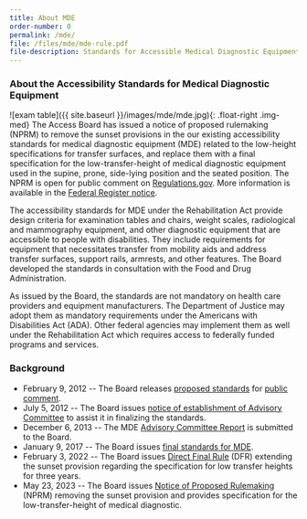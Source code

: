 ```yaml
---
title: About MDE
order-number: 0
permalink: /mde/
file: /files/mde/mde-rule.pdf
file-description: Standards for Accessible Medical Diagnostic Equipment
---
```

### About the Accessibility Standards for Medical Diagnostic Equipment

![exam table]({{ site.baseurl }}/images/mde/mde.jpg){: .float-right .img-med}
The Access Board has issued a notice of proposed rulemaking (NPRM) to remove the sunset provisions in the our existing accessibility standards for medical diagnostic equipment (MDE) related to the low-height specifications for transfer surfaces, and replace them with a final specification for the low-transfer-height of medical diagnostic equipment used in the supine, prone, side-lying position and the seated position.  The NPRM is open for public comment on [Regulations.gov](https://www.regulations.gov/document/ATBCB-2023-0001-0001).  More information is available in the [Federal Register notice](https://www.federalregister.gov/d/2023-10827).

The accessibility standards for MDE under the Rehabilitation Act provide design criteria for examination tables and chairs, weight scales, radiological and mammography equipment, and other diagnostic equipment that are accessible to people with disabilities.  They include requirements for equipment that necessitates transfer from mobility aids and address transfer surfaces, support rails, armrests, and other features.  The Board developed the standards in consultation with the Food and Drug Administration.

As issued by the Board, the standards are not mandatory on health care providers and equipment manufacturers.  The Department of Justice may adopt them as mandatory requirements under the Americans with Disabilities Act (ADA).  Other federal agencies may implement them as well under the Rehabilitation Act which requires access to federally funded programs and services.

### Background

- February 9, 2012 -- The Board releases [proposed standards](https://www.regulations.gov/document/ATBCB-2012-0003-0001) for [public comment](https://www.regulations.gov/docket/ATBCB-2012-0003/comments).
- July 5, 2012 -- The Board issues [notice of establishment of Advisory Committee](https://www.regulations.gov/document/ATBCB-2012-0003-0064) to assist it in finalizing the standards.
- December 6, 2013 -- The MDE [Advisory Committee Report](https://www.regulations.gov/docket/ATBCB-2013-0009/document) is submitted to the Board.
- January 9, 2017 -- The Board issues [final standards for MDE](https://www.regulations.gov/document/ATBCB-2012-0003-0077).
- February 3, 2022 -- The Board issues [Direct Final Rule](https://www.regulations.gov/docket/ATBCB-2022-0002) (DFR) extending the sunset provision regarding the specification for low transfer heights for three years.
- May 23, 2023 -- The Board issues [Notice of Proposed Rulemaking](https://www.regulations.gov/docket/ATBCB-2023-0001) (NPRM) removing the sunset provision and provides specification for the low-transfer-height of medical diagnostic.
